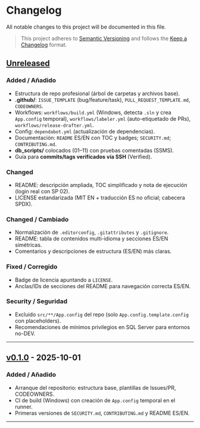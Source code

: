 # Changelog
All notable changes to this project will be documented in this file.

> This project adheres to [Semantic Versioning](https://semver.org/) and follows the
> [Keep a Changelog](https://keepachangelog.com/en/1.1.0/) format.

## [Unreleased]
### Added / Añadido
- Estructura de repo profesional (árbol de carpetas y archivos base).
- **.github/**: `ISSUE_TEMPLATE` (bug/feature/task), `PULL_REQUEST_TEMPLATE.md`, `CODEOWNERS`.
- Workflows: `workflows/build.yml` (Windows, detecta `.sln` y crea `App.config` temporal),
  `workflows/labeler.yml` (auto-etiquetado de PRs), `workflows/release-drafter.yml`.
- Config: `dependabot.yml` (actualización de dependencias).
- Documentación: `README` ES/EN con TOC y badges; `SECURITY.md`; `CONTRIBUTING.md`.
- **db_scripts/** colocados (01–11) con pruebas comentadas (SSMS).
- Guía para **commits/tags verificados vía SSH** (Verified).
### Changed
- README: descripción ampliada, TOC simplificado y nota de ejecución (login real con SP 02).
- LICENSE estandarizada (MIT EN + traducción ES no oficial; cabecera SPDX).

### Changed / Cambiado
- Normalización de `.editorconfig`, `.gitattributes` y `.gitignore`.
- README: tabla de contenidos multi-idioma y secciones ES/EN simétricas.
- Comentarios y descripciones de estructura (ES/EN) más claras.

### Fixed / Corregido
- Badge de licencia apuntando a `LICENSE`.
- Anclas/IDs de secciones del README para navegación correcta ES/EN.

### Security / Seguridad
- Excluido `src/**/App.config` del repo (solo `App.config.template.config` con placeholders).
- Recomendaciones de mínimos privilegios en SQL Server para entornos no-DEV.

---

## [v0.1.0] - 2025-10-01
### Added / Añadido
- Arranque del repositorio: estructura base, plantillas de Issues/PR, CODEOWNERS.
- CI de build (Windows) con creación de `App.config` temporal en el runner.
- Primeras versiones de `SECURITY.md`, `CONTRIBUTING.md` y README ES/EN.

---

[Unreleased]: https://github.com/recm0708/SuiteMDI-EduSQL/compare/v0.1.0...HEAD
[v0.1.0]: https://github.com/recm0708/SuiteMDI-EduSQL/releases/tag/v0.1.0